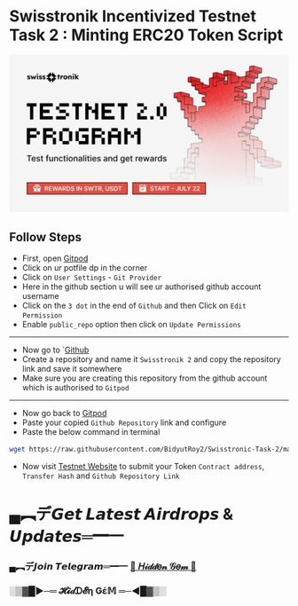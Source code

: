 # Swisstronik Incentivized Testnet Task 2 : Minting ERC20 Token Script

<p align="center">
<img src='https://github.com/BidyutRoy2/Swisstronik-Testnet/blob/main/image.jpg' width='700'>
</p>


## Follow Steps
- First, open [Gitpod](https://gitpod.io/workspaces)
- Click on ur potfile dp in the corner
- Click on `User Settings` - `Git Provider`
- Here in the github section u will see ur authorised github account username
- Click on the `3 dot` in the end of `Github` and then Click on `Edit Permission`
- Enable `public_repo` option then click on `Update Permissions`
---
- Now go to `[Github](https://github.com/)
- Create a repository and name it `Swisstronik 2` and copy the repository link and save it somewhere
- Make sure you are creating this repository from the github account which is authorised to `Gitpod`
---
- Now go back to [Gitpod](https://gitpod.io/workspaces)
- Paste your copied `Github Repository` link and configure
- Paste the below command in terminal
```bash
wget https://raw.githubusercontent.com/BidyutRoy2/Swisstronic-Task-2/main/erc20-token.sh && chmod +x erc20-token.sh && ./erc20-token.sh
```
- Now visit [Testnet Website](https://www.swisstronik.com/testnet2/dashboard) to submit your Token `Contract address`, `Transfer Hash` and `Github Repository Link`

# ▄︻デ𝙂𝙚𝙩 𝙇𝙖𝙩𝙚𝙨𝙩 𝘼𝙞𝙧𝙙𝙧𝙤𝙥𝙨 & 𝙐𝙥𝙙𝙖𝙩𝙚𝙨═━一

### ▄︻デ𝙅𝙤𝙞𝙣 𝙏𝙚𝙡𝙚𝙜𝙧𝙖𝙢═━一 [🎀  𝐻𝒾𝒹𝒹𝑒𝓃 𝒢𝑒𝓂  🎀](https://t.me/hiddengemnews) 

### ░▒▓█►─═  𝓗𝓲𝒹ᗪ𝓔η Ǥέ𝕄 ═─◄█▓▒░
